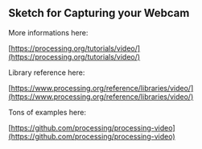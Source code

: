 ## Sketch for Capturing your Webcam

More informations here: 

[https://processing.org/tutorials/video/](https://processing.org/tutorials/video/)

Library reference here:

[https://www.processing.org/reference/libraries/video/](https://www.processing.org/reference/libraries/video/)

Tons of examples here:

[https://github.com/processing/processing-video](https://github.com/processing/processing-video)